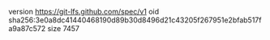 version https://git-lfs.github.com/spec/v1
oid sha256:3e0a8dc41440468190d89b30d8496d21c43205f267951e2bfab517fa9a87c572
size 7457
